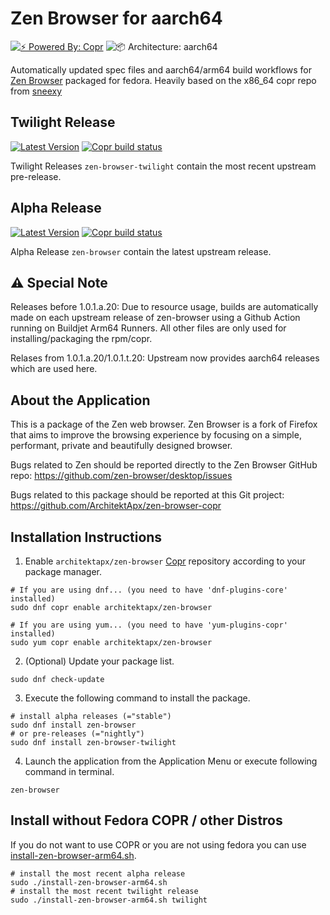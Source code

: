 # Zen Browser for aarch64

[![⚡️ Powered By: Copr](https://img.shields.io/badge/⚡️_Powered_by-COPR-blue?style=flat-square)](https://copr.fedorainfracloud.org/)
![📦 Architecture: aarch64](https://img.shields.io/badge/📦_Architecture-aarch64-blue?style=flat-square)

Automatically updated spec files and aarch64/arm64 build workflows for [Zen Browser](https://zen-browser.app/) packaged for fedora. Heavily based on the x86_64 copr repo from [sneexy](https://copr.fedorainfracloud.org/coprs/architektapx/zen-browser/package/zen-browser/)

## Twilight Release
[![Latest Version](https://img.shields.io/badge/dynamic/json?color=blue&label=Version&query=builds.latest.source_package.version&url=https%3A%2F%2Fcopr.fedorainfracloud.org%2Fapi_3%2Fpackage%3Fownername%3Darchitektapx%26projectname%3Dzen-browser%26packagename%3Dzen-browser-twilight%26with_latest_build%3DTrue&style=flat-square&logoColor=blue)](https://copr.fedorainfracloud.org/coprs/architektapx/zen-browser/package/zen-browser-twilight/)
[![Copr build status](https://copr.fedorainfracloud.org/coprs/architektapx/zen-browser/package/zen-browser-twilight/status_image/last_build.png)](https://copr.fedorainfracloud.org/coprs/architektapx/zen-browser/package/zen-browser-twilight/)

Twilight Releases `zen-browser-twilight` contain the most recent upstream pre-release.

## Alpha Release
[![Latest Version](https://img.shields.io/badge/dynamic/json?color=blue&label=Version&query=builds.latest.source_package.version&url=https%3A%2F%2Fcopr.fedorainfracloud.org%2Fapi_3%2Fpackage%3Fownername%3Darchitektapx%26projectname%3Dzen-browser%26packagename%3Dzen-browser%26with_latest_build%3DTrue&style=flat-square&logoColor=blue)](https://copr.fedorainfracloud.org/coprs/architektapx/zen-browser/package/zen-browser/)
[![Copr build status](https://copr.fedorainfracloud.org/coprs/architektapx/zen-browser/package/zen-browser/status_image/last_build.png)](https://copr.fedorainfracloud.org/coprs/architektapx/zen-browser/package/zen-browser/)

Alpha Release `zen-browser` contain the latest upstream release.

## ⚠️ Special Note
Releases before 1.0.1.a.20:
Due to resource usage, builds are automatically made on each upstream release of zen-browser using a Github Action running on Buildjet Arm64 Runners.
All other files are only used for installing/packaging the rpm/copr.

Relases from 1.0.1.a.20/1.0.1.t.20:
Upstream now provides aarch64 releases which are used here.

## About the Application
This is a package of the Zen web browser. Zen Browser is a fork of Firefox
that aims to improve the browsing experience by focusing on a simple,
performant, private and beautifully designed browser.

Bugs related to Zen should be reported directly to the Zen Browser GitHub repo: 
<https://github.com/zen-browser/desktop/issues>

Bugs related to this package should be reported at this Git project:
<https://github.com/ArchitektApx/zen-browser-copr>

## Installation Instructions
1. Enable `architektapx/zen-browser` [Copr](https://copr.fedorainfracloud.org/coprs/architektapx/zen-browser/) repository according to your package manager.

```Shell
# If you are using dnf... (you need to have 'dnf-plugins-core' installed)
sudo dnf copr enable architektapx/zen-browser

# If you are using yum... (you need to have 'yum-plugins-copr' installed)
sudo yum copr enable architektapx/zen-browser
```

2. (Optional) Update your package list.

```Shell
sudo dnf check-update
```

3. Execute the following command to install the package.

```Shell
# install alpha releases (="stable")
sudo dnf install zen-browser
# or pre-releases (="nightly")
sudo dnf install zen-browser-twilight
```

4. Launch the application from the Application Menu or execute following command in terminal.

```Shell
zen-browser
```

## Install without Fedora COPR / other Distros

If you do not want to use COPR or you are not using fedora you can use [install-zen-browser-arm64.sh](https://github.com/ArchitektApx/zen-browser-copr/blob/master/install-zen-browser-arm64.sh).

```Shell
# install the most recent alpha release 
sudo ./install-zen-browser-arm64.sh
# install the most recent twilight release
sudo ./install-zen-browser-arm64.sh twilight
```

